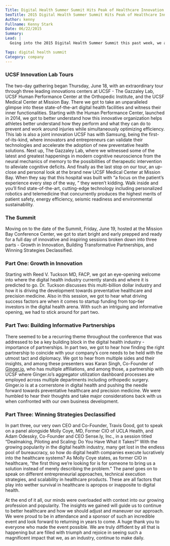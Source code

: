 ```yaml
---
Title: Digital Health Summer Summit Hits Peak of Healthcare Innovation
SeoTitle: 2015 Digital Health Summer Summit Hits Peak of Healthcare Innovation
Author: kenny
Fullname: Kenny Stark
Date: 06/22/2015
Summary: 
Lead: |
  Going into the 2015 Digital Health Summer Summit this past week, we at Catalyze knew that we were in for an exhilarating time amongst our healthcare confreres, but we had no conception as to the impression we would be leaving the event with. And there’s only one word to put it simply — Wow! 

Tags: digital health summit
Category: company
---
```

### UCSF Innovation Lab Tours

The two-day gathering began Thursday, June 18, with an extraordinary tour through three leading innovations centers at UCSF - The Gazzaley Lab, UCSF Human Performance Center at the Orthopedic Institute, and the UCSF Medical Center at Mission Bay. There we got to take an unparalleled glimpse into these state-of-the-art digital health facilities and witness their inner functionalities. Starting with the Human Performance Center, launched in 2014, we got to better understand how this innovative organization helps athletes better understand how they perform and what they can do to prevent and work around injuries while simultaneously optimizing efficiency. This lab is also a joint innovation UCSF has with Samsung, being the first-of-its-kind, where innovators and entrepreneurs can validate their technologies and accelerate the adoption of new preventative health solutions. Next up, The Gazzaley Lab, where we witnessed some of the latest and greatest happenings in modern cognitive neuroscience from the neural mechanics of memory to the possibilities of therapeutic intervention to alleviate cognitive deficits. And finally as the last stop on our tour, an up-close and personal look at the brand new UCSF Medical Center at Mission Bay. When they say that this hospital was built with “a focus on the patient’s experience every step of the way, ” they weren’t kidding. Walk inside and you’ll find state-of-the-art, cutting-edge technology including personalized robotics and telemedicine that concurrently produces the highest merits of patient safety, energy efficiency, seismic readiness and environmental sustainability. 

### The Summit

Moving on to the date of the Summit, Friday, June 19, hosted at the Mission Bay Conference Center, we got to start bright and early prepped and ready for a full day of innovative and inspiring sessions broken down into three parts - Growth in Innovation, Building Transformative Partnerships, and Winning Strategies Declassified. 

### Part One: Growth in Innovation

Starting with Reed V. Tuckson MD, FACP, we got an eye-opening welcome into where the digital health industry currently stands and where it is predicted to go. Dr. Tuckson discusses this multi-billion dollar industry and how it is driving the development towards preventative healthcare and precision medicine. Also in this session, we got to hear what driving success factors are when it comes to startup funding from top-tier investors in the digital health arena. With such an intriguing and informative opening, we had to stick around for part two. 

### Part Two: Building Informative Partnerships

There seemed to be a recurring theme throughout the conference that was addressed to be a key building block in the digital health industry - importance of partnerships. In part two, we got to hear how finding the right partnership to coincide with your company’s core needs to be held with the utmost tact and diplomacy. We got to hear from multiple sides and their insights, and among these presenters was Karan Singh, Co-Founder of [Ginger.io](https://ginger.io/), who has multiple affiliations, and among those, a partnership with UCSF where Ginger.io’s aggregator utilization dashboard processes are employed across multiple departments including orthopedic surgery. Ginger.io is at a cornerstone in digital health and pushing the needle forward towards preventative healthcare and precision medicine. We were humbled to hear their thoughts and take major considerations back with us when confronted with our own business development. 

### Part Three: Winning Strategies Declassified

In part three, our very own CEO and Co-Founder, Travis Good, got to speak on a panel alongside Molly Coye, MD, Former CIO of UCLA Health, and Adam Odessky, Co-Founder and CEO Sense.ly, Inc., in a session titled “Dealmaking, Piloting and Scaling: Do You Have What it Takes?” With the growing popularity in the digital health industry, many get lost in the endless pool of bureaucracy, so how do digital health companies execute lucratively into the healthcare systems? As Molly Coye states, as former CIO in healthcare, “the first thing we’re looking for is for someone to bring us a solution instead of merely describing the problem.” The panel goes on to speak on different entrepreneurial approaches, technical execution strategies, and scalability in healthcare products. These are all factors that play into wether survival in healthcare is apropos or inapposite to digital health.

At the end of it all, our minds were overloaded with context into our growing profession and popularity. The insights we gained will guide us to continue to better healthcare and how we should adjust and maneuver our approach. We were proud to be in attendance and a sponsor of such an incredible event and look forward to returning in years to come. A huge thank you to everyone who made the event possible. We are truly diffident by all that is happening but are filled with triumph and rejoice in seeing such a magnificent impact that we, as an industry, continue to make daily.

